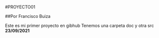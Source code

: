 #PROYECTO01

##Por Francisco Buiza

Este es mi primer proyecto en gibhub
Tenemos una carpeta doc y otra src
**23/09/2021**